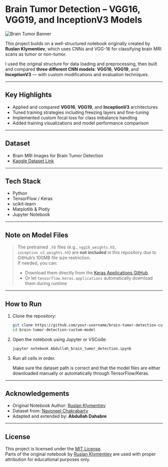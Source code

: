 # Brain Tumor Detection – VGG16, VGG19, and InceptionV3 Models
![Brain Tumor Banner](https://www.mathewsopenaccess.com/userfiles/images/Psychiatry/Figure%201(2).png)

This project builds on a well-structured notebook originally created by **Ruslan Klymentiev**, which uses CNNs and VGG-16 for classifying brain MRI scans as tumor or non-tumor.

I used the original structure for data loading and preprocessing, then built and compared **three different CNN models**: **VGG16**, **VGG19**, and **InceptionV3** — with custom modifications and evaluation techniques.

---

## Key Highlights

- Applied and compared **VGG16**, **VGG19**, and **InceptionV3** architectures
- Tuned training strategies including freezing layers and fine-tuning
- Implemented custom focal loss for class imbalance handling
- Added training visualizations and model performance comparison

---

## Dataset

- Brain MRI Images for Brain Tumor Detection  
- [Kaggle Dataset Link](https://www.kaggle.com/navoneel/brain-mri-images-for-brain-tumor-detection)

---

## Tech Stack

- Python
- TensorFlow / Keras
- scikit-learn
- Matplotlib & Plotly
- Jupyter Notebook

---

## Note on Model Files

> The pretrained `.h5` files (e.g., `vgg16_weights.h5`, `inception_v3_weights.h5`) are **not included** in this repository due to GitHub’s 100MB file size restriction.  
> If needed, you can:
> - Download them directly from the [Keras Applications GitHub](https://github.com/keras-team/keras-applications/releases)
> - Or let `tensorflow.keras.applications` automatically download them during runtime

---

## How to Run

1. Clone the repository:
   ```bash
   git clone https://github.com/your-username/brain-tumor-detection-custom-model.git
   cd brain-tumor-detection-custom-model
   
2. Open the notebook using Jupyter or VSCode:
   ```bash
   jupyter notebook Abdullah_brain_tumor_detection.ipynb

3. Run all cells in order.

   Make sure the dataset path is correct and that the model files are either downloaded manually or automatically through TensorFlow/Keras.

---

## Acknowledgements

- Original Notebook Author: [Ruslan Klymentiev](https://www.kaggle.com/ruslanklymentiev)
- Dataset from: [Navoneel Chakrabarty](https://www.kaggle.com/navoneel)
- Adapted and extended by: **Abdullah Dahabre**

---

## License

This project is licensed under the [MIT License](LICENSE).  
Parts of the original notebook by [Ruslan Klymentiev](https://www.kaggle.com/ruslanklymentiev) are used with proper attribution for educational purposes only.
